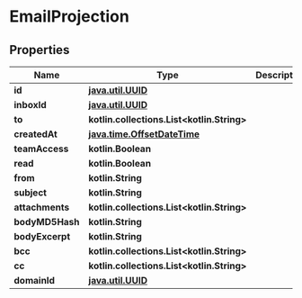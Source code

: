 
# EmailProjection

## Properties
Name | Type | Description | Notes
------------ | ------------- | ------------- | -------------
**id** | [**java.util.UUID**](java.util.UUID) |  | 
**inboxId** | [**java.util.UUID**](java.util.UUID) |  | 
**to** | **kotlin.collections.List&lt;kotlin.String&gt;** |  | 
**createdAt** | [**java.time.OffsetDateTime**](java.time.OffsetDateTime) |  | 
**teamAccess** | **kotlin.Boolean** |  | 
**read** | **kotlin.Boolean** |  | 
**from** | **kotlin.String** |  |  [optional]
**subject** | **kotlin.String** |  |  [optional]
**attachments** | **kotlin.collections.List&lt;kotlin.String&gt;** |  |  [optional]
**bodyMD5Hash** | **kotlin.String** |  |  [optional]
**bodyExcerpt** | **kotlin.String** |  |  [optional]
**bcc** | **kotlin.collections.List&lt;kotlin.String&gt;** |  |  [optional]
**cc** | **kotlin.collections.List&lt;kotlin.String&gt;** |  |  [optional]
**domainId** | [**java.util.UUID**](java.util.UUID) |  |  [optional]



